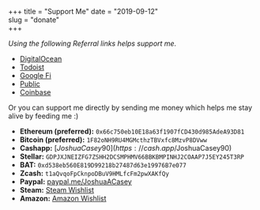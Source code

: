 +++
title = "Support Me"
date = "2019-09-12"  
slug = "donate"  
+++

_Using the following Referral links helps support me._  

- [DigitalOcean](https://m.do.co/c/1148933d9638)  
- [Todoist](https://todoist.com/r/joshua_mvcbsg)  
- [Google Fi](https://g.co/fi/r/74K431)  
- [Public](https://share.public.com/joshuaacasey)  
- [Coinbase](https://www.coinbase.com/join/casey_ts)  

Or you can support me directly by sending me money which helps me stay alive by feeding me :)  

- **Ethereum (preferred):** `0x66c750eb10E18a63f1907fCD430d985AdeA93D81`  
- **Bitcoin (preferred):** `1F82oNH9RU4MGMcthzTBVxfc8MzvP8DVww`  
- **Cashapp:** [$JoshuaCasey90](https://cash.app/$JoshuaCasey90)  
- **Stellar:** `GDPJXJNEIZFG7ZSHH2DCSMPHMV66BBKBMPINHJ2COAAP7J5EY245T3RP`  
- **BAT:** `0xd538eb560E819D99218b27487d63e19976B7e077`  
- **Zcash:** `t1aQvqoFpCknpoDBuV9HMLfcFm2pwXAKfQy`  
- **Paypal:** [paypal.me/JoshuaACasey](https://paypal.me/JoshuaACasey)  
- **Steam:** [Steam Wishlist](https://store.steampowered.com/wishlist/id/JoshuaACasey)  
- **Amazon:** [Amazon Wishlist](https://www.amazon.com/hz/wishlist/ls/3T6HSYB01WR7W)  